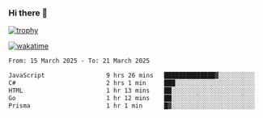 ### Hi there 👋

[![trophy](https://github-profile-trophy.vercel.app/?username=cxnky&theme=dracula)](https://github.com/ryo-ma/github-profile-trophy)

[![wakatime](https://wakatime.com/badge/user/1c39c599-5497-41b9-a5be-2c4676e7fd23.svg)](https://wakatime.com/@1c39c599-5497-41b9-a5be-2c4676e7fd23)
<!--START_SECTION:waka-->

```txt
From: 15 March 2025 - To: 21 March 2025

JavaScript                 9 hrs 26 mins   ██████████████▓░░░░░░░░░░   58.85 %
C#                         2 hrs 1 min     ███░░░░░░░░░░░░░░░░░░░░░░   12.64 %
HTML                       1 hr 13 mins    ██░░░░░░░░░░░░░░░░░░░░░░░   07.59 %
Go                         1 hr 12 mins    ██░░░░░░░░░░░░░░░░░░░░░░░   07.56 %
Prisma                     1 hr 1 min      █▓░░░░░░░░░░░░░░░░░░░░░░░   06.36 %
```

<!--END_SECTION:waka-->
